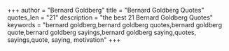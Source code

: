 +++
author = "Bernard Goldberg"
title = "Bernard Goldberg Quotes"
quotes_len = "21"
description = "the best 21 Bernard Goldberg Quotes"
keywords = "bernard goldberg,bernard goldberg quotes,bernard goldberg quote,bernard goldberg sayings,bernard goldberg saying,quotes, sayings,quote, saying, motivation"
+++
